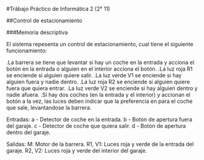 #Trábajo Práctico de Informática 2 (2° 11)

##Control de estacionamiento

###Memoria descriptiva

El sistema repesenta un control de estacionamiento, cual tiene el siguiente funcionamiento:

.La barrera se tiene que levantar si hay un coche en la entrada y acciona el botón en la entrada o alguien en el interior acciona el botón.
.La luz roja R1 se enciende si alguien quiere salir.
.La luz verde V1 se enciende si hay alguien fuera y nadie dentro.
.La luz roja R2 se enciende si alguien quiere fuera que quiera entrar.
.La luz verde V2 se enciende si hay alguien dentro y nadie afuera.
.Si hay dos coches (en la entrada y el interior) y accionan el botón a la vez, las luces deben indicar que la preferencia en para el coche que sale, levantandose la barrera.

Entradas:
a - Detector de coche en la entrada.
b - Botón de apertura fuera del garaje.
c - Detector de coche que quiera salir.
d - Botón de apertura dentro del garaje.

Salidas:
M: Motor de la barrera.
R1, V1: Luces roja y verde de la entrada del garaje.
R2, V2: Luces roja y verde del interior del garaje.
